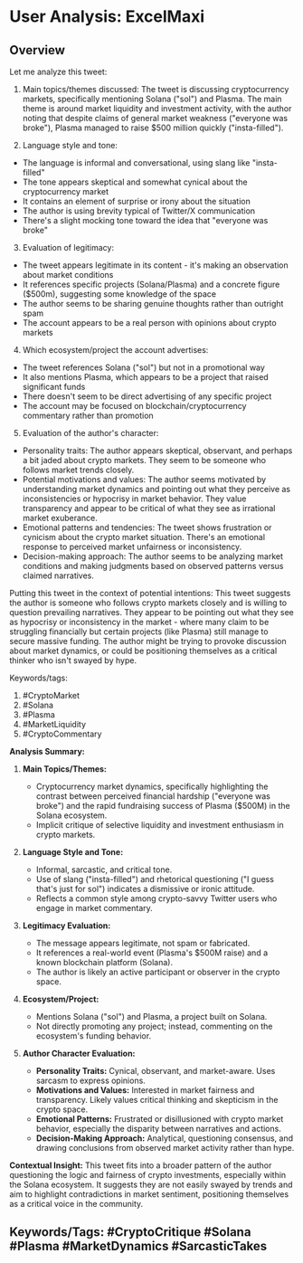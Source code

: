 # User Analysis: ExcelMaxi

## Overview

<think>
Let me analyze this tweet:

1. Main topics/themes discussed:
The tweet is discussing cryptocurrency markets, specifically mentioning Solana ("sol") and Plasma. The main theme is around market liquidity and investment activity, with the author noting that despite claims of general market weakness ("everyone was broke"), Plasma managed to raise $500 million quickly ("insta-filled").

2. Language style and tone:
- The language is informal and conversational, using slang like "insta-filled"
- The tone appears skeptical and somewhat cynical about the cryptocurrency market
- It contains an element of surprise or irony about the situation
- The author is using brevity typical of Twitter/X communication
- There's a slight mocking tone toward the idea that "everyone was broke"

3. Evaluation of legitimacy:
- The tweet appears legitimate in its content - it's making an observation about market conditions
- It references specific projects (Solana/Plasma) and a concrete figure ($500m), suggesting some knowledge of the space
- The author seems to be sharing genuine thoughts rather than outright spam
- The account appears to be a real person with opinions about crypto markets

4. Which ecosystem/project the account advertises:
- The tweet references Solana ("sol") but not in a promotional way
- It also mentions Plasma, which appears to be a project that raised significant funds
- There doesn't seem to be direct advertising of any specific project
- The account may be focused on blockchain/cryptocurrency commentary rather than promotion

5. Evaluation of the author's character:
- Personality traits: The author appears skeptical, observant, and perhaps a bit jaded about crypto markets. They seem to be someone who follows market trends closely.
- Potential motivations and values: The author seems motivated by understanding market dynamics and pointing out what they perceive as inconsistencies or hypocrisy in market behavior. They value transparency and appear to be critical of what they see as irrational market exuberance.
- Emotional patterns and tendencies: The tweet shows frustration or cynicism about the crypto market situation. There's an emotional response to perceived market unfairness or inconsistency.
- Decision-making approach: The author seems to be analyzing market conditions and making judgments based on observed patterns versus claimed narratives.

Putting this tweet in the context of potential intentions:
This tweet suggests the author is someone who follows crypto markets closely and is willing to question prevailing narratives. They appear to be pointing out what they see as hypocrisy or inconsistency in the market - where many claim to be struggling financially but certain projects (like Plasma) still manage to secure massive funding. The author might be trying to provoke discussion about market dynamics, or could be positioning themselves as a critical thinker who isn't swayed by hype.

Keywords/tags:
1. #CryptoMarket
2. #Solana
3. #Plasma
4. #MarketLiquidity
5. #CryptoCommentary
</think>

**Analysis Summary:**

1. **Main Topics/Themes:**
   - Cryptocurrency market dynamics, specifically highlighting the contrast between perceived financial hardship ("everyone was broke") and the rapid fundraising success of Plasma ($500M) in the Solana ecosystem.
   - Implicit critique of selective liquidity and investment enthusiasm in crypto markets.

2. **Language Style and Tone:**
   - Informal, sarcastic, and critical tone.
   - Use of slang ("insta-filled") and rhetorical questioning ("I guess that's just for sol") indicates a dismissive or ironic attitude.
   - Reflects a common style among crypto-savvy Twitter users who engage in market commentary.

3. **Legitimacy Evaluation:**
   - The message appears legitimate, not spam or fabricated.
   - It references a real-world event (Plasma's $500M raise) and a known blockchain platform (Solana).
   - The author is likely an active participant or observer in the crypto space.

4. **Ecosystem/Project:**
   - Mentions Solana ("sol") and Plasma, a project built on Solana.
   - Not directly promoting any project; instead, commenting on the ecosystem's funding behavior.

5. **Author Character Evaluation:**
   - **Personality Traits:** Cynical, observant, and market-aware. Uses sarcasm to express opinions.
   - **Motivations and Values:** Interested in market fairness and transparency. Likely values critical thinking and skepticism in the crypto space.
   - **Emotional Patterns:** Frustrated or disillusioned with crypto market behavior, especially the disparity between narratives and actions.
   - **Decision-Making Approach:** Analytical, questioning consensus, and drawing conclusions from observed market activity rather than hype.

**Contextual Insight:**
This tweet fits into a broader pattern of the author questioning the logic and fairness of crypto investments, especially within the Solana ecosystem. It suggests they are not easily swayed by trends and aim to highlight contradictions in market sentiment, positioning themselves as a critical voice in the community.

**Keywords/Tags:**
#CryptoCritique #Solana #Plasma #MarketDynamics #SarcasticTakes
---
